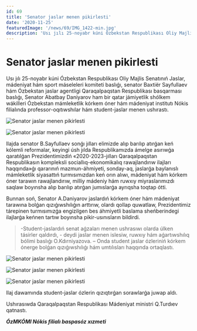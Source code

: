 ```yaml
---
id: 69
title: 'Senator jaslar menen pikirlesti'
date: '2020-11-25'
featuredImage: '/news/69/IMG_1422-min.jpg'
description: 'Usı jılı 25-noyabr kúni Ózbekstan Respublikası Oliy Majlis Senatınıń Jaslar, mádeniyat hám sport máseleleri komiteti baslıǵı, senator Baxtiёr Sayfullaev hám Ózbekstan jaslar agentligi Qaraqalpaqstan Respublikası basqarması baslıǵı, Senator Abatbay Daniyarov ham bir qatar jámiyetlik shólkem wákilleri Ózbekstan mámleketlik kórkem óner hám mádeniyat institutı Nókis filialında professor-oqıtıwshılar hám student-jaslar menen ushırastı'
---
```


# Senator jaslar menen pikirlesti

Usı jılı 25-noyabr kúni Ózbekstan Respublikası Oliy Majlis Senatınıń Jaslar, mádeniyat hám sport máseleleri komiteti baslıǵı, senator Baxtiёr Sayfullaev hám Ózbekstan jaslar agentligi Qaraqalpaqstan Respublikası basqarması baslıǵı, Senator Abatbay Daniyarov ham bir qatar jámiyetlik shólkem wákilleri Ózbekstan mámleketlik kórkem óner hám mádeniyat institutı Nókis filialında professor-oqıtıwshılar hám student-jaslar menen ushırastı.

![Senator jaslar menen pikirlesti](/news/69/IMG_1370-min.jpg)

![Senator jaslar menen pikirlesti](/news/69/IMG_1361-min.jpg)

Ilajda senator B.Sayfullaev sonǵı jılları elimizde alıp barılıp atırǵan keń kólemli reformalar, keyingi úsh jılda Respublikamızda ámelge asırıwǵa qaratılǵan Prezidentimizdiń «2020-2023-jılları Qaraqalpaqstan Respublikasın kompleksli sociallıq-ekonomikalıq rawajlandırıw ilajları haqqında»ǵı qararınıń mazmun-áhmiyeti, sonday-aq, jaslarǵa baylanıslı mámleketlik siyasattıń turmısımızdan keń orın alıwı, mádeniyat hám kórkem óner tarawın rawajlandırıw, milliy mádeniy hám ruwxıy miyraslarımızdı saqlaw boyınsha alıp barılıp atırǵan jumıslarǵa ayrıqsha toqtap ótti.

Bunnan soń, Senator A.Daniyarov jaslardıń kórkem óner hám mádeniyat tarawına bolǵan qızıǵıwshılıǵın arttırıw, olardı qollap quwatlaw, Prezidentimiz tárepinen turmısımızǵa engizilgen bes áhmiyetli baslama sheńberindegi ilajlarǵa keńnen tartıw boyınsha pikir-usınısların bildirdi. 

>-Student-jaslardıń senat aǵzaları menen ushrasıwı olarda úlken tásirler qaldırdı, - deydi jaslar menen islesiw, ruwxıy hám aǵartıwshılıq bólimi baslıǵı O.Kdırniyazova. – Onda student jaslar ózleriniń kórkem ónerge bolǵan qızıǵıwshılıǵı hám umtılısları haqqında ortaqlastı.  

![Senator jaslar menen pikirlesti](/news/69/IMG_1392-min.jpg)

![Senator jaslar menen pikirlesti](/news/69/IMG_1402-min.jpg)

![Senator jaslar menen pikirlesti](/news/69/IMG_1422-min.jpg)

Ilaj dawamında student-jaslar ózlerin qızıqtırǵan sorawlarǵa juwap aldı.

Ushırasıwda Qaraqalpaqstan Respublikası Mádeniyat ministri Q.Turdıev qatnastı.

**_ÓzMKÓMI Nókis filialı baspasóz xızmeti_**
